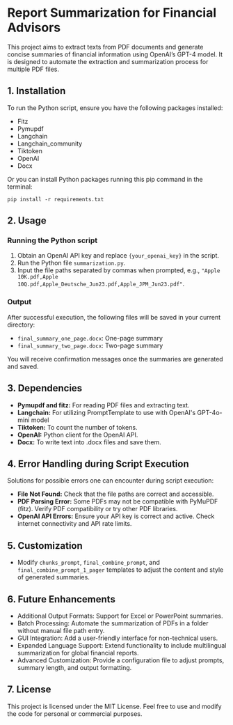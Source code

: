 # Report Summarization for Financial Advisors

This project aims to extract texts from PDF documents and generate concise summaries of financial information using OpenAI’s GPT-4 model. It is designed to automate the extraction and summarization process for multiple PDF files.

## 1. Installation

To run the Python script, ensure you have the following packages installed:

- Fitz
- Pymupdf
- Langchain
- Langchain_community
- Tiktoken
- OpenAI
- Docx

Or you can install Python packages running this pip command in the terminal:
```
pip install -r requirements.txt
```
## 2. Usage

### Running the Python script

1. Obtain an OpenAI API key and replace `{your_openai_key}` in the script.
2. Run the Python file `summarization.py`.
3. Input the file paths separated by commas when prompted, e.g., `"Apple 10K.pdf,Apple 10Q.pdf,Apple_Deutsche_Jun23.pdf,Apple_JPM_Jun23.pdf"`.

### Output

After successful execution, the following files will be saved in your current directory:

- `final_summary_one_page.docx`: One-page summary
- `final_summary_two_page.docx`: Two-page summary

You will receive confirmation messages once the summaries are generated and saved.

## 3. Dependencies

- **Pymupdf and fitz:** For reading PDF files and extracting text.
- **Langchain:** For utilizing PromptTemplate to use with OpenAI's GPT-4o-mini model
- **Tiktoken:** To count the number of tokens.
- **OpenAI:** Python client for the OpenAI API.
- **Docx:** To write text into .docx files and save them.



## 4. Error Handling during Script Execution

Solutions for possible errors one can encounter during script execution:

- **File Not Found:** Check that the file paths are correct and accessible.
- **PDF Parsing Error:** Some PDFs may not be compatible with PyMuPDF (fitz). Verify PDF compatibility or try other PDF libraries.
- **OpenAI API Errors:** Ensure your API key is correct and active. Check internet connectivity and API rate limits.

## 5. Customization

- Modify `chunks_prompt`, `final_combine_prompt`, and `final_combine_prompt_1_pager` templates to adjust the content and style of generated summaries.

## 6. Future Enhancements
- Additional Output Formats: Support for Excel or PowerPoint summaries.
- Batch Processing: Automate the summarization of PDFs in a folder without manual file path entry.
- GUI Integration: Add a user-friendly interface for non-technical users.
- Expanded Language Support: Extend functionality to include multilingual summarization for global financial reports.
- Advanced Customization: Provide a configuration file to adjust prompts, summary length, and output formatting.

## 7. License
This project is licensed under the MIT License. Feel free to use and modify the code for personal or commercial purposes.
